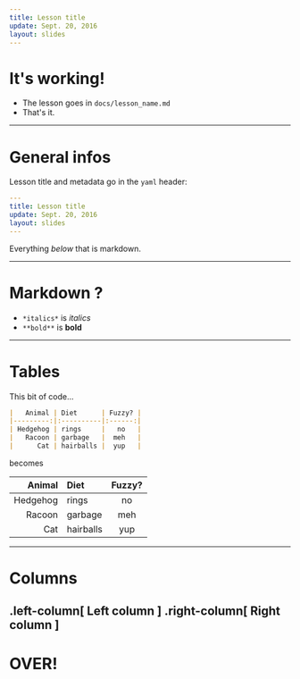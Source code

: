 ```yaml
---
title: Lesson title
update: Sept. 20, 2016
layout: slides
---
```


# It's working!

- The lesson goes in `docs/lesson_name.md`
- That's it.

---

# General infos

Lesson title and metadata go in the `yaml` header:

~~~ yaml
---
title: Lesson title
update: Sept. 20, 2016
layout: slides
---
~~~

Everything *below* that is markdown.

---

# Markdown ?

- `*italics*` is *italics*
- `**bold**` is **bold**

---

# Tables

This bit of code...

~~~ md
|   Animal | Diet      | Fuzzy? |
|---------:|:----------|:------:|
| Hedgehog | rings     |   no   |
|   Racoon | garbage   |  meh   |
|      Cat | hairballs |  yup   |
~~~

becomes

|   Animal | Diet      | Fuzzy? |
|---------:|:----------|:------:|
| Hedgehog | rings     |   no   |
|   Racoon | garbage   |  meh   |
|      Cat | hairballs |  yup   |

---

# Columns

.left-column[
  Left column
]
.right-column[
  Right column
]
---

# OVER!
